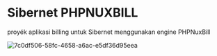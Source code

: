 # Sibernet PHPNUXBILL

proyék aplikasi billing untuk Sibernet menggunakan engine PHPNuxBill

![7c0df506-58fc-4658-a6ac-e5df36d95eea](https://github.com/SibernetIndonesia/.github/assets/811955/aa4c06ba-b641-4961-81c4-cf88bb59ed2b)
